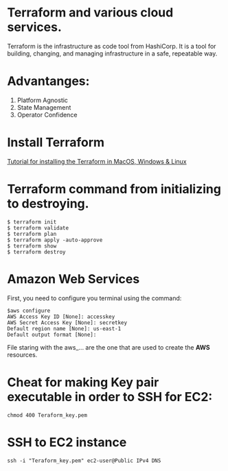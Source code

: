 # Terraform and various cloud services. 

Terraform is the infrastructure as code tool from HashiCorp. It is a tool for building, changing, and managing infrastructure in a safe, repeatable way. 

# Advantanges: 

1) Platform Agnostic
2) State Management
3) Operator Confidence

Install Terraform
===============================================================================


[Tutorial
for installing the Terraform in MacOS, Windows & Linux](https://learn.hashicorp.com/tutorials/terraform/install-cli?in=terraform/aws-get-started)


# Terraform command from initializing to destroying. 
```
$ terraform init
$ terraform validate
$ terraform plan
$ terraform apply -auto-approve
$ terraform show
$ terraform destroy
```

Amazon Web Services
=========================================================================

First, you need to configure you terminal using the command:

```
$aws configure
AWS Access Key ID [None]: accesskey
AWS Secret Access Key [None]: secretkey
Default region name [None]: us-east-1
Default output format [None]:
```
File staring with the aws_... are the one that are used to create the **AWS** resources. 

# Cheat for making Key pair executable in order to SSH for EC2:
```
chmod 400 Teraform_key.pem
```

# SSH to EC2 instance

```
ssh -i "Teraform_key.pem" ec2-user@Public IPv4 DNS
```
